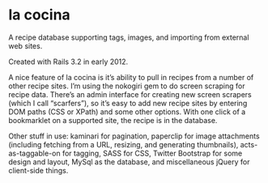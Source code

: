 la cocina
======

A recipe database supporting tags, images, and importing from external web sites.

Created with Rails 3.2 in early 2012.

A nice feature of la cocina is it’s ability to pull in recipes from a number of other recipe sites.  I’m using the nokogiri gem to do screen scraping for recipe data.  There’s an admin interface for creating new screen scrapers (which I call “scarfers”), so it’s easy to add new recipe sites by entering DOM paths (CSS or XPath) and some other options.  With one click of a bookmarklet on a supported site, the recipe is in the database.

Other stuff in use: kaminari for pagination, paperclip for image attachments (including fetching from a URL, resizing, and generating thumbnails), acts-as-taggable-on for tagging, SASS for CSS, Twitter Bootstrap for some design and layout, MySql as the database, and miscellaneous jQuery for client-side things.
